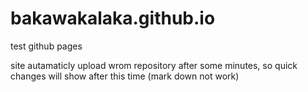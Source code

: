 # bakawakalaka.github.io
test github pages

site autamaticly upload wrom repository after some minutes, so quick changes will show after this time
(mark down not work)
